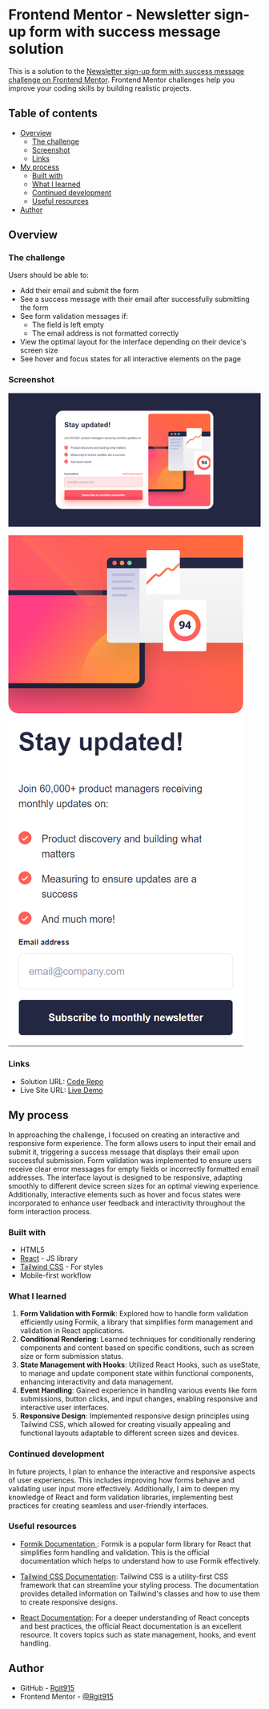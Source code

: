 # Frontend Mentor - Newsletter sign-up form with success message solution

This is a solution to the [Newsletter sign-up form with success message challenge on Frontend Mentor](https://www.frontendmentor.io/challenges/newsletter-signup-form-with-success-message-3FC1AZbNrv). Frontend Mentor challenges help you improve your coding skills by building realistic projects.

## Table of contents

- [Overview](#overview)
  - [The challenge](#the-challenge)
  - [Screenshot](#screenshot)
  - [Links](#links)
- [My process](#my-process)
  - [Built with](#built-with)
  - [What I learned](#what-i-learned)
  - [Continued development](#continued-development)
  - [Useful resources](#useful-resources)
- [Author](#author)

## Overview

### The challenge

Users should be able to:

- Add their email and submit the form
- See a success message with their email after successfully submitting the form
- See form validation messages if:
  - The field is left empty
  - The email address is not formatted correctly
- View the optimal layout for the interface depending on their device's screen size
- See hover and focus states for all interactive elements on the page

### Screenshot

![Desktop Active States Preview](https://github.com/Rgit915/newsletter-sign-up-with-success-message/blob/master/src/assets/images/desktop-active-states-preview.png)

![Mobile Preview](https://github.com/Rgit915/newsletter-sign-up-with-success-message/blob/master/src/assets/images/mobile-view-my-SOLUTION.png)


### Links

- Solution URL: [Code Repo](https://github.com/Rgit915/newsletter-sign-up-with-success-message)
- Live Site URL: [Live Demo](https://newsletter-signup-rora-alem.netlify.app/)

## My process
In approaching the challenge, I focused on creating an interactive and responsive form experience. The form allows users to input their email and submit it, triggering a success message that displays their email upon successful submission. Form validation was implemented to ensure users receive clear error messages for empty fields or incorrectly formatted email addresses. The interface layout is designed to be responsive, adapting smoothly to different device screen sizes for an optimal viewing experience. Additionally, interactive elements such as hover and focus states were incorporated to enhance user feedback and interactivity throughout the form interaction process.

### Built with

- HTML5
- [React](https://reactjs.org/) - JS library
- [Tailwind CSS](https://tailwindcss.com/) - For styles
- Mobile-first workflow

### What I learned


1. **Form Validation with Formik**: Explored how to handle form validation efficiently using Formik, a library that simplifies form management and validation in React applications.
2. **Conditional Rendering**: Learned techniques for conditionally rendering components and content based on specific conditions, such as screen size or form submission status.
3. **State Management with Hooks**: Utilized React Hooks, such as useState, to manage and update component state within functional components, enhancing interactivity and data management.
4. **Event Handling**: Gained experience in handling various events like form submissions, button clicks, and input changes, enabling responsive and interactive user interfaces.
5. **Responsive Design**: Implemented responsive design principles using Tailwind CSS, which allowed for creating visually appealing and functional layouts adaptable to different screen sizes and devices.


### Continued development
In future projects, I plan to enhance the interactive and responsive aspects of user experiences. This includes improving how forms behave and validating user input more effectively. Additionally, I aim to deepen my knowledge of React and form validation libraries, implementing best practices for creating seamless and user-friendly interfaces.

### Useful resources

- [Formik Documentation ](https://formik.org/docs/guides/validation): Formik is a popular form library for React that simplifies form handling and validation. This is the official documentation which helps to understand how to use Formik effectively.

- [Tailwind CSS Documentation](https://tailwindcss.com/docs): Tailwind CSS is a utility-first CSS framework that can streamline your styling process. The documentation provides detailed information on Tailwind's classes and how to use them to create responsive designs.

- [React Documentation](): For a deeper understanding of React concepts and best practices, the official React documentation is an excellent resource. It covers topics such as state management, hooks, and event handling.

## Author

- GitHub - [Rgit915](https://github.com/Rgit915)
- Frontend Mentor - [@Rgit915](https://www.frontendmentor.io/profile/Rgit915)
